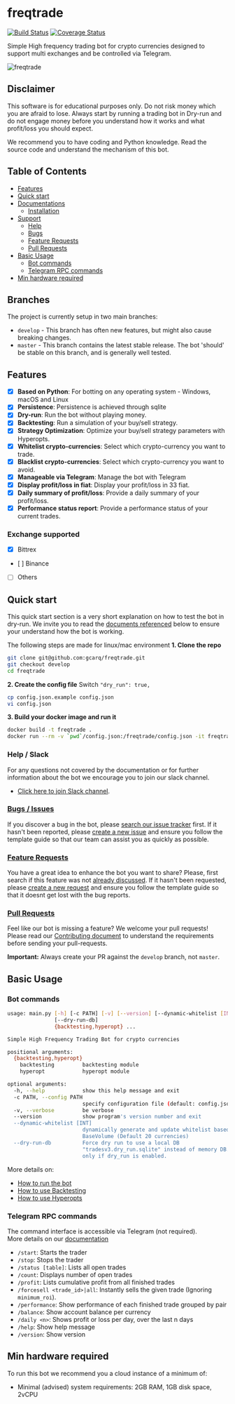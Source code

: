 # freqtrade

[![Build Status](https://travis-ci.org/gcarq/freqtrade.svg?branch=develop)](https://travis-ci.org/gcarq/freqtrade)
[![Coverage Status](https://coveralls.io/repos/github/gcarq/freqtrade/badge.svg?branch=develop&service=github)](https://coveralls.io/github/gcarq/freqtrade?branch=develop)


Simple High frequency trading bot for crypto currencies designed to 
support multi exchanges and be controlled via Telegram.

![freqtrade](https://raw.githubusercontent.com/gcarq/freqtrade/develop/docs/assets/freqtrade-screenshot.png)

## Disclaimer
This software is for educational purposes only. Do not risk money which 
you are afraid to lose. Always start by running a trading bot in Dry-run and do not engage money
before you understand how it works and what profit/loss you should
expect.

We recommend you to have coding and Python knowledge. Read the source
code and understand the mechanism of this bot.

## Table of Contents
- [Features](#features)
- [Quick start](#quick-start)
- [Documentations](https://github.com/gcarq/freqtrade/blob/develop/docs/index.md)
   - [Installation](https://github.com/gcarq/freqtrade/blob/develop/docs/installation.md)
- [Support](#support)
   - [Help](#help--slack)
   - [Bugs](#bugs--issues)
   - [Feature Requests](#feature-requests)
   - [Pull Requests](#pull-requests)
- [Basic Usage](#basic-usage)
  - [Bot commands](#bot-commands)
  - [Telegram RPC commands](#telegram-rpc-commands)
- [Min hardware required](#min-hardware-required)

## Branches
The project is currently setup in two main branches:
- `develop` - This branch has often new features, but might also cause 
breaking changes.
- `master` - This branch contains the latest stable release. The bot 
'should' be stable on this branch, and is generally well tested. 

## Features
- [x] **Based on Python**: For botting on any operating system - 
Windows, macOS and Linux
- [x] **Persistence**: Persistence is achieved through sqlite
- [x] **Dry-run**: Run the bot without playing money.
- [x] **Backtesting**: Run a simulation of your buy/sell strategy.
- [x] **Strategy Optimization**: Optimize your buy/sell strategy 
parameters with Hyperopts.
- [x] **Whitelist crypto-currencies**: Select which crypto-currency you
want to trade.
- [x] **Blacklist crypto-currencies**: Select which crypto-currency you
want to avoid.
- [x] **Manageable via Telegram**: Manage the bot with Telegram
- [x] **Display profit/loss in fiat**: Display your profit/loss in
33 fiat.
- [x] **Daily summary of profit/loss**: Provide a daily summary
 of your profit/loss.
- [x] **Performance status report**: Provide a performance status of 
your current trades.

### Exchange supported
- [x] Bittrex
- [ ] Binance
- [ ] Others

## Quick start
This quick start section is a very short explanation on how to test the 
bot in dry-run. We invite you to read the 
[documents referenced](https://github.com/gcarq/freqtrade/blob/develop/docs/index.md)
below to ensure your understand how the bot is working.

The following steps are made for linux/mac environment
**1. Clone the repo**
```bash
git clone git@github.com:gcarq/freqtrade.git
git checkout develop
cd freqtrade
```
**2. Create the config file**
Switch `"dry_run": true,`
```bash
cp config.json.example config.json
vi config.json
```
**3. Build your docker image and run it**
```bash
docker build -t freqtrade .
docker run --rm -v `pwd`/config.json:/freqtrade/config.json -it freqtrade
```


### Help / Slack
For any questions not covered by the documentation or for further
information about the bot we encourage you to join our slack channel.
- [Click here to join Slack channel](https://join.slack.com/t/highfrequencybot/shared_invite/enQtMjQ5NTM0OTYzMzY3LWMxYzE3M2MxNDdjMGM3ZTYwNzFjMGIwZGRjNTc3ZGU3MGE3NzdmZGMwNmU3NDM5ZTNmM2Y3NjRiNzk4NmM4OGE).

### [Bugs / Issues](https://github.com/gcarq/freqtrade/issues?q=is%3Aissue)
If you discover a bug in the bot, please 
[search our issue tracker](https://github.com/gcarq/freqtrade/issues?q=is%3Aissue) 
first. If it hasn't been reported, please 
[create a new issue](https://github.com/gcarq/freqtrade/issues/new) and 
ensure you follow the template guide so that our team can assist you as 
quickly as possible.

### [Feature Requests](https://github.com/gcarq/freqtrade/labels/enhancement)
You have a great idea to enhance the bot you want to share? Please,
first search if this feature was not [already discussed](https://github.com/gcarq/freqtrade/labels/enhancement).
If it hasn't been requested, please 
[create a new request](https://github.com/gcarq/freqtrade/issues/new) 
and ensure you follow the template guide so that it doesnt get lost with
the bug reports.

### [Pull Requests](https://github.com/gcarq/freqtrade/pulls)
Feel like our bot is missing a feature? We welcome your pull requests! 
Please read our 
[Contributing document](https://github.com/gcarq/freqtrade/blob/develop/CONTRIBUTING.md)
to understand the requirements before sending your pull-requests. 

**Important:** Always create your PR against the `develop` branch, not 
`master`.

## Basic Usage

### Bot commands

```bash
usage: main.py [-h] [-c PATH] [-v] [--version] [--dynamic-whitelist [INT]]
               [--dry-run-db]
               {backtesting,hyperopt} ...

Simple High Frequency Trading Bot for crypto currencies

positional arguments:
  {backtesting,hyperopt}
    backtesting         backtesting module
    hyperopt            hyperopt module

optional arguments:
  -h, --help            show this help message and exit
  -c PATH, --config PATH
                        specify configuration file (default: config.json)
  -v, --verbose         be verbose
  --version             show program's version number and exit
  --dynamic-whitelist [INT]
                        dynamically generate and update whitelist based on 24h
                        BaseVolume (Default 20 currencies)
  --dry-run-db          Force dry run to use a local DB
                        "tradesv3.dry_run.sqlite" instead of memory DB. Work
                        only if dry_run is enabled.
```
More details on:
- [How to run the bot](https://github.com/gcarq/freqtrade/blob/develop/docs/bot-usage.md#bot-commands)
- [How to use Backtesting](https://github.com/gcarq/freqtrade/blob/develop/docs/bot-usage.md#backtesting-commands)
- [How to use Hyperopts](https://github.com/gcarq/freqtrade/blob/develop/docs/bot-usage.md#hyperopt-commands)
   
### Telegram RPC commands
The command interface is accessible via Telegram (not required).  
More details on our [documentation](https://github.com/gcarq/freqtrade/blob/develop/docs/index.md)

- `/start`: Starts the trader
- `/stop`: Stops the trader
- `/status [table]`: Lists all open trades
- `/count`: Displays number of open trades
- `/profit`: Lists cumulative profit from all finished trades
- `/forcesell <trade_id>|all`: Instantly sells the given trade 
(Ignoring `minimum_roi`).
- `/performance`: Show performance of each finished trade grouped by pair
- `/balance`: Show account balance per currency
- `/daily <n>`: Shows profit or loss per day, over the last n days
- `/help`: Show help message
- `/version`: Show version


## Min hardware required
To run this bot we recommend you a cloud instance of a minimum of:
* Minimal (advised) system requirements: 2GB RAM, 1GB disk space, 2vCPU
